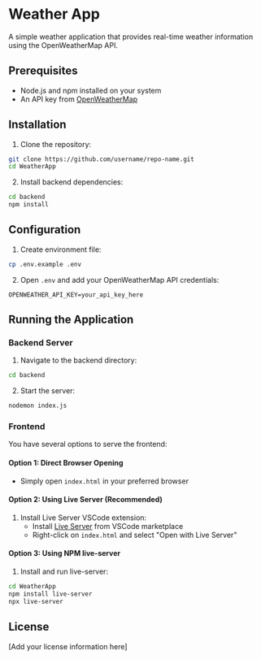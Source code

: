 # Weather App

A simple weather application that provides real-time weather information using the OpenWeatherMap API.

## Prerequisites

- Node.js and npm installed on your system
- An API key from [OpenWeatherMap](https://openweathermap.org)

## Installation

1. Clone the repository:

```bash
git clone https://github.com/username/repo-name.git
cd WeatherApp
```

2. Install backend dependencies:

```bash
cd backend
npm install
```

## Configuration

1. Create environment file:

```bash
cp .env.example .env
```

2. Open `.env` and add your OpenWeatherMap API credentials:

```env
OPENWEATHER_API_KEY=your_api_key_here
```

## Running the Application

### Backend Server

1. Navigate to the backend directory:

```bash
cd backend
```

2. Start the server:

```bash
nodemon index.js
```

### Frontend

You have several options to serve the frontend:

#### Option 1: Direct Browser Opening

- Simply open `index.html` in your preferred browser

#### Option 2: Using Live Server (Recommended)

1. Install Live Server VSCode extension:
   - Install [Live Server](https://marketplace.visualstudio.com/items?itemName=ritwickdey.LiveServer) from VSCode marketplace
   - Right-click on `index.html` and select "Open with Live Server"

#### Option 3: Using NPM live-server

1. Install and run live-server:

```bash
cd WeatherApp
npm install live-server
npx live-server
```

## License

[Add your license information here]
